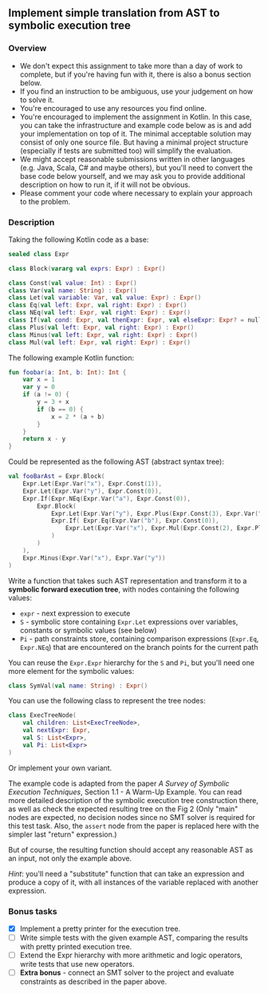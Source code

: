 ## Implement simple translation from AST to symbolic execution tree

### Overview

- We don't expect this assignment to take more than a day of work to complete, but if you're having fun with it, there is also a bonus section below. 
- If you find an instruction to be ambiguous, use your judgement on how to solve it. 
- You're encouraged to use any resources you find online.
- You're encouraged to implement the assignment in Kotlin. In this case, you can take the infrastructure and example code below as is and add your implementation on top of it. The minimal acceptable solution may consist of only one source file. But having a minimal project structure (especially if tests are submitted too) will simplify the evaluation.
- We might accept reasonable submissions written in other languages (e.g. Java, Scala, C# and maybe others), but you'll need to convert the base code below yourself, and we may ask you to provide additional description on how to run it, if it will not be obvious.
- Please comment your code where necessary to explain your approach to the problem.

### Description

Taking the following Kotlin code as a base:

```kotlin
sealed class Expr

class Block(vararg val exprs: Expr) : Expr()

class Const(val value: Int) : Expr()
class Var(val name: String) : Expr()
class Let(val variable: Var, val value: Expr) : Expr()
class Eq(val left: Expr, val right: Expr) : Expr()
class NEq(val left: Expr, val right: Expr) : Expr()
class If(val cond: Expr, val thenExpr: Expr, val elseExpr: Expr? = null) : Expr()
class Plus(val left: Expr, val right: Expr) : Expr()
class Minus(val left: Expr, val right: Expr) : Expr()
class Mul(val left: Expr, val right: Expr) : Expr()
```

The following example Kotlin function:

```kotlin
fun foobar(a: Int, b: Int): Int {
    var x = 1
    var y = 0
    if (a != 0) {
        y = 3 + x
        if (b == 0) {
            x = 2 * (a + b)
        }
    }
    return x - y
}
```

Could be represented as the following AST (abstract syntax tree):

```kotlin
val fooBarAst = Expr.Block(
    Expr.Let(Expr.Var("x"), Expr.Const(1)),
    Expr.Let(Expr.Var("y"), Expr.Const(0)),
    Expr.If(Expr.NEq(Expr.Var("a"), Expr.Const(0)),
        Expr.Block(
            Expr.Let(Expr.Var("y"), Expr.Plus(Expr.Const(3), Expr.Var("x"))),
            Expr.If( Expr.Eq(Expr.Var("b"), Expr.Const(0)),
                Expr.Let(Expr.Var("x"), Expr.Mul(Expr.Const(2), Expr.Plus(Expr.Var("a"), Expr.Var("b")))),
            )
        )
    ),
    Expr.Minus(Expr.Var("x"), Expr.Var("y"))
)
```

Write a function that takes such AST representation and transform it to a **symbolic forward execution tree**, with nodes containing the following values:

- `expr` - next expression to execute
- `S` - symbolic store containing `Expr.Let` expressions over variables, constants or symbolic values (see below)
- `Pi` - path constraints store, containing comparison expressions (`Expr.Eq`, `Expr.NEq`) that are encountered on the branch points for the current path

You can reuse the `Expr.Expr` hierarchy for the `S` and `Pi`, but you'll need one more element for the symbolic values:

```kotlin
class SymVal(val name: String) : Expr()
```

You can use the following class to represent the tree nodes:

```kotlin
class ExecTreeNode(
    val children: List<ExecTreeNode>,
    val nextExpr: Expr,
    val S: List<Expr>,
    val Pi: List<Expr>
)
```

Or implement your own variant.

The example code is adapted from the paper *A Survey of Symbolic Execution Techniques*, Section 1.1 - A Warm-Up Example. 
You can read more detailed description of the symbolic execution tree construction there, as well 
as check the expected resulting tree on the Fig 2 (Only "main" nodes are expected, no decision nodes since no SMT solver
is required for this test task. Also, the `assert` node from the paper is replaced here with the simpler last "return" expression.)

But of course, the resulting function should accept any reasonable AST as an input, not only the example above.

*Hint*: you'll need a "substitute" function that can take an expression and produce a copy of it, 
with all instances of the variable replaced with another expression.

### Bonus tasks
- [x] Implement a pretty printer for the execution tree.
- [ ] Write simple tests with the given example AST, comparing the results with pretty printed execution tree.
- [ ] Extend the Expr hierarchy with more arithmetic and logic operators, write tests that use new operators.
- [ ] **Extra bonus** - connect an SMT solver to the project and evaluate constraints as described in the paper above.